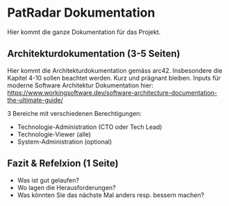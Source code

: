 # PatRadar Dokumentation
Hier kommt die ganze Dokumentation für das Projekt.

## Architekturdokumentation (3-5 Seiten)
Hier kommt die Architekturdokumentation gemäss arc42.
Insbesondere die Kapitel 4-10 sollen beachtet werden. Kurz und prägnant bleiben.
Inputs für moderne Software Architektur Dokumentation hier: https://www.workingsoftware.dev/software-architecture-documentation-the-ultimate-guide/

3 Bereiche mit verschiedenen Berechtigungen:
- Technologie-Administration (CTO oder Tech Lead)
- Technologie-Viewer (alle)
- System-Administration (optional)

## Fazit & Refelxion (1 Seite)
- Was ist gut gelaufen?
- Wo lagen die Herausforderungen?
- Was könnten Sie das nächste Mal anders resp. bessern machen?